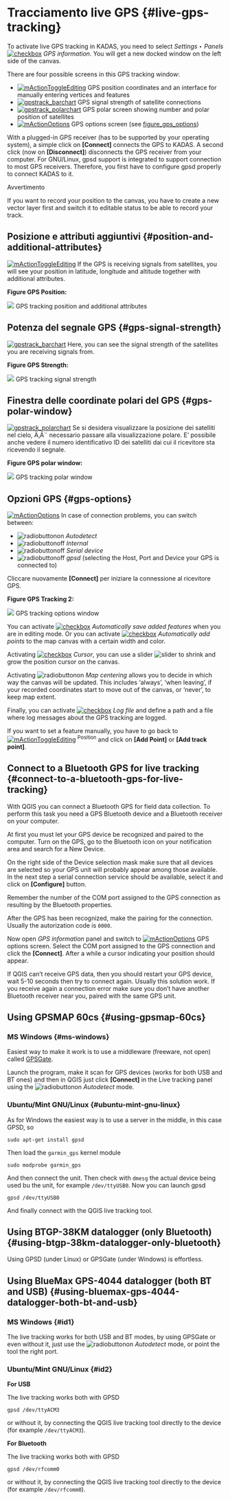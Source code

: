 # Tracciamento live GPS {#live-gps-tracking}

To activate live GPS tracking in KADAS, you need to select *Settings ‣ Panels* <a href="../../images/checkbox.png" class="reference internal"><img src="../../images/checkbox.png" alt="checkbox" /></a> *GPS information*. You will get a new docked window on the left side of the canvas.

There are four possible screens in this GPS tracking window:

-   <a href="../../images/mActionToggleEditing.png" class="reference internal"><img src="../../images/mActionToggleEditing.png" alt="mActionToggleEditing" /></a> GPS position coordinates and an interface for manually entering vertices and features
-   <a href="../../images/gpstrack_barchart.png" class="reference internal"><img src="../../images/gpstrack_barchart.png" alt="gpstrack_barchart" /></a> GPS signal strength of satellite connections
-   <a href="../../images/gpstrack_polarchart.png" class="reference internal"><img src="../../images/gpstrack_polarchart.png" alt="gpstrack_polarchart" /></a> GPS polar screen showing number and polar position of satellites
-   <a href="../../images/mActionOptions.png" class="reference internal"><img src="../../images/mActionOptions.png" alt="mActionOptions" /></a> GPS options screen (see <a href="#figure-gps-options" class="reference internal">figure_gps_options</a>)

With a plugged-in GPS receiver (has to be supported by your operating system), a simple click on **\[Connect\]** connects the GPS to KADAS. A second click (now on **\[Disconnect\]**) disconnects the GPS receiver from your computer. For GNU/Linux, gpsd support is integrated to support connection to most GPS receivers. Therefore, you first have to configure gpsd properly to connect KADAS to it.

Avvertimento

If you want to record your position to the canvas, you have to create a new vector layer first and switch it to editable status to be able to record your track.

## Posizione e attributi aggiuntivi {#position-and-additional-attributes}

<a href="../../images/mActionToggleEditing.png" class="reference internal"><img src="../../images/mActionToggleEditing.png" alt="mActionToggleEditing" /></a> If the GPS is receiving signals from satellites, you will see your position in latitude, longitude and altitude together with additional attributes.

**Figure GPS Position:**

![](../../images/gpstrack_main.png)
GPS tracking position and additional attributes 

## Potenza del segnale GPS {#gps-signal-strength}

<a href="../../images/gpstrack_barchart.png" class="reference internal"><img src="../../images/gpstrack_barchart.png" alt="gpstrack_barchart" /></a> Here, you can see the signal strength of the satellites you are receiving signals from.

**Figure GPS Strength:**

![](../../images/gpstrack_stren.png)
GPS tracking signal strength 

## Finestra delle coordinate polari del GPS {#gps-polar-window}

<a href="../../images/gpstrack_polarchart.png" class="reference internal"><img src="../../images/gpstrack_polarchart.png" alt="gpstrack_polarchart" /></a> Se si desidera visualizzare la posizione dei satelliti nel cielo, Ä‚Â¨ necessario passare alla visualizzazione polare. E’ possibile anche vedere il numero identificativo ID dei satelliti dai cui il ricevitore sta ricevendo il segnale.

**Figure GPS polar window:**

![](../../images/gpstrack_polar.png)
GPS tracking polar window 

## Opzioni GPS {#gps-options}

<a href="../../images/mActionOptions.png" class="reference internal"><img src="../../images/mActionOptions.png" alt="mActionOptions" /></a> In case of connection problems, you can switch between:

-   ![radiobuttonon](../../images/radiobuttonon.png) *Autodetect*
-   ![radiobuttonoff](../../images/radiobuttonoff.png) *Internal*
-   ![radiobuttonoff](../../images/radiobuttonoff.png) *Serial device*
-   ![radiobuttonoff](../../images/radiobuttonoff.png) *gpsd* (selecting the Host, Port and Device your GPS is connected to)

Cliccare nuovamente **\[Connect\]** per iniziare la connessione al ricevitore GPS.

**Figure GPS Tracking 2:**

![](../../images/gpstrack_options.png)
GPS tracking options window 

You can activate <a href="../../images/checkbox.png" class="reference internal"><img src="../../images/checkbox.png" alt="checkbox" /></a> *Automatically save added features* when you are in editing mode. Or you can activate <a href="../../images/checkbox.png" class="reference internal"><img src="../../images/checkbox.png" alt="checkbox" /></a> *Automatically add points* to the map canvas with a certain width and color.

Activating <a href="../../images/checkbox.png" class="reference internal"><img src="../../images/checkbox.png" alt="checkbox" /></a> *Cursor*, you can use a slider ![slider](../../images/slider.png) to shrink and grow the position cursor on the canvas.

Activating ![radiobuttonon](../../images/radiobuttonon.png) *Map centering* allows you to decide in which way the canvas will be updated. This includes ‘always’, ‘when leaving’, if your recorded coordinates start to move out of the canvas, or ‘never’, to keep map extent.

Finally, you can activate <a href="../../images/checkbox.png" class="reference internal"><img src="../../images/checkbox.png" alt="checkbox" /></a> *Log file* and define a path and a file where log messages about the GPS tracking are logged.

If you want to set a feature manually, you have to go back to <a href="../../images/mActionToggleEditing.png" class="reference internal"><img src="../../images/mActionToggleEditing.png" alt="mActionToggleEditing" /></a> <sup>Position</sup> and click on **\[Add Point\]** or **\[Add track point\]**.

## Connect to a Bluetooth GPS for live tracking {#connect-to-a-bluetooth-gps-for-live-tracking}

With QGIS you can connect a Bluetooth GPS for field data collection. To perform this task you need a GPS Bluetooth device and a Bluetooth receiver on your computer.

At first you must let your GPS device be recognized and paired to the computer. Turn on the GPS, go to the Bluetooth icon on your notification area and search for a New Device.

On the right side of the Device selection mask make sure that all devices are selected so your GPS unit will probably appear among those available. In the next step a serial connection service should be available, select it and click on **\[Configure\]** button.

Remember the number of the COM port assigned to the GPS connection as resulting by the Bluetooth properties.

After the GPS has been recognized, make the pairing for the connection. Usually the autorization code is `0000`.

Now open *GPS information* panel and switch to <a href="../../images/mActionOptions.png" class="reference internal"><img src="../../images/mActionOptions.png" alt="mActionOptions" /></a> GPS options screen. Select the COM port assigned to the GPS connection and click the **\[Connect\]**. After a while a cursor indicating your position should appear.

If QGIS can’t receive GPS data, then you should restart your GPS device, wait 5-10 seconds then try to connect again. Usually this solution work. If you receive again a connection error make sure you don’t have another Bluetooth receiver near you, paired with the same GPS unit.

## Using GPSMAP 60cs {#using-gpsmap-60cs}

### MS Windows {#ms-windows}

Easiest way to make it work is to use a middleware (freeware, not open) called <a href="http://update.gpsgate.com/install/GpsGateClient.exe" class="reference external">GPSGate</a>.

Launch the program, make it scan for GPS devices (works for both USB and BT ones) and then in QGIS just click **\[Connect\]** in the Live tracking panel using the ![radiobuttonon](../../images/radiobuttonon.png) *Autodetect* mode.

### Ubuntu/Mint GNU/Linux {#ubuntu-mint-gnu-linux}

As for Windows the easiest way is to use a server in the middle, in this case GPSD, so

    sudo apt-get install gpsd

Then load the `garmin_gps` kernel module

    sudo modprobe garmin_gps

And then connect the unit. Then check with `dmesg` the actual device being used bu the unit, for example `/dev/ttyUSB0`. Now you can launch gpsd

    gpsd /dev/ttyUSB0

And finally connect with the QGIS live tracking tool.

## Using BTGP-38KM datalogger (only Bluetooth) {#using-btgp-38km-datalogger-only-bluetooth}

Using GPSD (under Linux) or GPSGate (under Windows) is effortless.

## Using BlueMax GPS-4044 datalogger (both BT and USB) {#using-bluemax-gps-4044-datalogger-both-bt-and-usb}

### MS Windows {#id1}

The live tracking works for both USB and BT modes, by using GPSGate or even without it, just use the ![radiobuttonon](../../images/radiobuttonon.png) *Autodetect* mode, or point the tool the right port.

### Ubuntu/Mint GNU/Linux {#id2}

**For USB**

The live tracking works both with GPSD

    gpsd /dev/ttyACM3

or without it, by connecting the QGIS live tracking tool directly to the device (for example `/dev/ttyACM3`).

**For Bluetooth**

The live tracking works both with GPSD

    gpsd /dev/rfcomm0

or without it, by connecting the QGIS live tracking tool directly to the device (for example `/dev/rfcomm0`).




